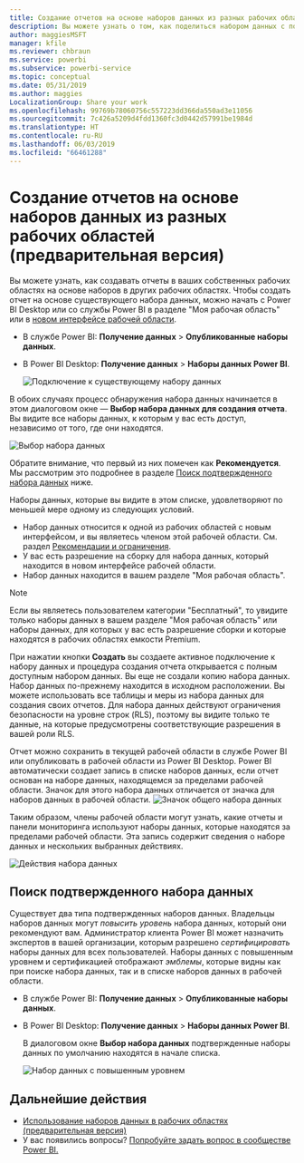 ```yaml
---
title: Создание отчетов на основе наборов данных из разных рабочих областей (предварительная версия) — Power BI
description: Вы можете узнать о том, как поделиться набором данных с пользователями в организации. Затем они могут создать отчеты, основанные на вашем наборе данных, в своих рабочих областях.
author: maggiesMSFT
manager: kfile
ms.reviewer: chbraun
ms.service: powerbi
ms.subservice: powerbi-service
ms.topic: conceptual
ms.date: 05/31/2019
ms.author: maggies
LocalizationGroup: Share your work
ms.openlocfilehash: 99769b78060756c557223dd366da550ad3e11056
ms.sourcegitcommit: 7c426a5209d4fdd1360fc3d0442d57991be1984d
ms.translationtype: HT
ms.contentlocale: ru-RU
ms.lasthandoff: 06/03/2019
ms.locfileid: "66461288"
---
```

# <a name="create-reports-based-on-datasets-from-different-workspaces-preview"></a>Создание отчетов на основе наборов данных из разных рабочих областей (предварительная версия)

Вы можете узнать, как создавать отчеты в ваших собственных рабочих областях на основе наборов в других рабочих областях. Чтобы создать отчет на основе существующего набора данных, можно начать с Power BI Desktop или со службы Power BI в разделе "Моя рабочая область" или в [новом интерфейсе рабочей области](service-create-the-new-workspaces.md).

- В службе Power BI: **Получение данных**  >  **Опубликованные наборы данных**.
- В Power BI Desktop: **Получение данных**  >  **Наборы данных Power BI**.

    ![Подключение к существующему набору данных](media/service-datasets-across-workspaces/power-bi-connect-dataset-pk.png)
   
В обоих случаях процесс обнаружения набора данных начинается в этом диалоговом окне — **Выбор набора данных для создания отчета**. Вы видите все наборы данных, к которым у вас есть доступ, независимо от того, где они находятся.

![Выбор набора данных](media/service-datasets-across-workspaces/power-bi-select-dataset.png)

Обратите внимание, что первый из них помечен как **Рекомендуется**. Мы рассмотрим это подробнее в разделе [Поиск подтвержденного набора данных](#find-an-endorsed-dataset) ниже.

Наборы данных, которые вы видите в этом списке, удовлетворяют по меньшей мере одному из следующих условий.

- Набор данных относится к одной из рабочих областей с новым интерфейсом, и вы являетесь членом этой рабочей области. См. раздел [Рекомендации и ограничения](service-datasets-across-workspaces.md#considerations-and-limitations).
- У вас есть разрешение на сборку для набора данных, который находится в новом интерфейсе рабочей области.
- Набор данных находится в вашем разделе "Моя рабочая область".

> [!NOTE]
> Если вы являетесь пользователем категории "Бесплатный", то увидите только наборы данных в вашем разделе "Моя рабочая область" или наборы данных, для которых у вас есть разрешение сборки и которые находятся в рабочих областях емкости Premium.

При нажатии кнопки **Создать** вы создаете активное подключение к набору данных и процедура создания отчета открывается с полным доступным набором данных. Вы еще не создали копию набора данных. Набор данных по-прежнему находится в исходном расположении. Вы можете использовать все таблицы и меры из набора данных для создания своих отчетов. Для набора данных действуют ограничения безопасности на уровне строк (RLS), поэтому вы видите только те данные, на которые предусмотрены соответствующие разрешения в вашей роли RLS.

Отчет можно сохранить в текущей рабочей области в службе Power BI или опубликовать в рабочей области из Power BI Desktop. Power BI автоматически создает запись в списке наборов данных, если отчет основан на наборе данных, находящемся за пределами рабочей области. Значок для этого набора данных отличается от значка для наборов данных в рабочей области. ![Значок общего набора данных](media/service-datasets-discover-across-workspaces/power-bi-shared-dataset-icon.png)

Таким образом, члены рабочей области могут узнать, какие отчеты и панели мониторинга используют наборы данных, которые находятся за пределами рабочей области. Эта запись содержит сведения о наборе данных и нескольких выбранных действиях.

![Действия набора данных](media/service-datasets-across-workspaces/power-bi-dataset-actions.png)

## <a name="find-an-endorsed-dataset"></a>Поиск подтвержденного набора данных

Существует два типа подтвержденных наборов данных. Владельцы наборов данных могут *повысить уровень* набора данных, который они рекомендуют вам. Администратор клиента Power BI может назначить экспертов в вашей организации, которым разрешено *сертифицировать* наборы данных для всех пользователей. Наборы данных с повышенным уровнем и сертификацией отображают *эмблемы*, которые видны как при поиске набора данных, так и в списке наборов данных в рабочей области. 

- В службе Power BI: **Получение данных**  >  **Опубликованные наборы данных**.
- В Power BI Desktop: **Получение данных**  >  **Наборы данных Power BI**.

    В диалоговом окне **Выбор набора данных** подтвержденные наборы данных по умолчанию находятся в начале списка. 

    ![Набор данных с повышенным уровнем](media/service-datasets-certify-promote/power-bi-dataset-promoted.png)

## <a name="next-steps"></a>Дальнейшие действия

- [Использование наборов данных в рабочих областях (предварительная версия)](service-datasets-across-workspaces.md)
- У вас появились вопросы? [Попробуйте задать вопрос в сообществе Power BI.](http://community.powerbi.com/)
